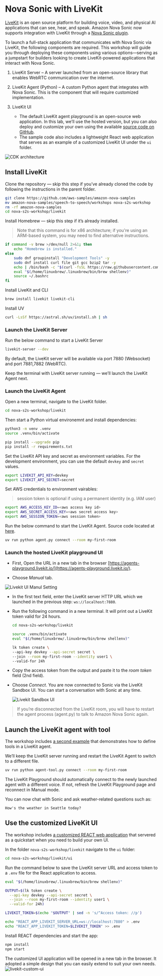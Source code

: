 # Nova Sonic with LiveKit

[LiveKit](https://livekit.io/?utm_source=aws&utm_medium=blog&utm_campaign=nova_sonic_plugin) is an open source platform for building voice, video, and physical AI applications that can see, hear, and speak. Amazon Nova Sonic now supports integration with LiveKit through a [Nova Sonic plugin](https://docs.livekit.io/agents/integrations/realtime/nova-sonic/?utm_source=aws&utm_medium=blog&utm_campaign=nova_sonic_plugin). 

To launch a full-stack application that communicates with Nova Sonic via LiveKit, the following components are required. This workshop will guide you through deploying these components using various options—serving as a jumpstart for builders looking to create LiveKit-powered applications that interact with Nova Sonic.

1. LiveKit Server – A server launched from an open-source library that enables WebRTC communication over the internet.

2. LiveKit Agent (Python) – A custom Python agent that integrates with Nova Sonic. This is the component that will require customized implementation.

3. LiveKit UI
    - The default LiveKit agent playground is an open-source web application. In this lab, we’ll use the hosted version, but you can also deploy and customize your own using the available [source code on GitHub](https://github.com/livekit/agents-playground/).
    - The sample code also includes a lightweight React web application that serves as an example of a customized LiveKit UI under the `ui` folder.


![CDK architecture](../static/sonic-livekit-architecture.png)

## Install LiveKit
Clone the repository — skip this step if you’ve already cloned the code by following the instructions in the parent folder.

```bash
git clone https://github.com/aws-samples/amazon-nova-samples
mv amazon-nova-samples/speech-to-speech/workshops nova-s2s-workshop
rm -rf amazon-nova-samples
cd nova-s2s-workshop/livekit
```

Install Homebrew — skip this step if it’s already installed. 
> Note that this command is for x86 architecture; if you're using an ARM-based system, you may need to find alternative instructions.
```bash
if command -v brew >/dev/null 2>&1; then
    echo "Homebrew is installed."
else
    sudo dnf groupinstall "Development Tools" -y
    sudo dnf install curl file git gcc bzip2 tar -y
    echo | /bin/bash -c "$(curl -fsSL https://raw.githubusercontent.com/Homebrew/install/HEAD/install.sh)"
    eval "$(/home/linuxbrew/.linuxbrew/bin/brew shellenv)"
    source ~/.bashrc
fi
```

Install LiveKit and CLI
```bash
brew install livekit livekit-cli
```

Install UV
```bash
curl -LsSf https://astral.sh/uv/install.sh | sh
```

### Launch the LiveKit Server
Run the below command to start a LiveKit Server
```bash
livekit-server --dev
```
By default, the LiveKit server will be available via port 7880 (Websocket) and port 7881,7882 (WebRTC).

Keep the terminal with LiveKit server running — we’ll launch the LiveKit Agent next.

### Launch the LiveKit Agent
Open a new terminal, navigate to the LiveKit folder. 

```bash
cd nova-s2s-workshop/livekit
```

Then start a Python virtual environemnt and install dependencies:
```bash
python3 -m venv .venv
source .venv/bin/activate

pip install --upgrade pip
pip install -r requirements.txt
```

Set the LiveKit API key and secret as environment variables. For the development environment, you can use the default `devkey` and `secret` values.

```bash
export LIVEKIT_API_KEY=devkey
export LIVEKIT_API_SECRET=secret
```

Set AWS credentials to environment vairables:
> session token is optional if using a permanent identity (e.g. IAM user)
```bash
export AWS_ACCESS_KEY_ID=<aws access key id>
export AWS_SECRET_ACCESS_KEY=<aws secret access key>
export AWS_SESSION_TOKEN=<aws session token>
```

Run the below command to start the LiveKit Agent. Source code located at [here](./agent.py).
```bash
uv run python agent.py connect --room my-first-room
```

### Launch the hosted LiveKit playground UI

- First, Open the URL in a new tab in the browser [https://agents-playground.livekit.io/](https://agents-playground.livekit.io/).

- Choose *Manual* tab.

![Livekit UI Manul Setting](../static/livekit-ui-manul-setting.png)

- In the first text field, enter the LiveKit server HTTP URL which we launched in the previous step: `ws://localhost:7880`.

- Run the following command in a new terminal. It will print out a LiveKit token valid for 24 hours.
    ```bash
    cd nova-s2s-workshop/livekit

    source .venv/bin/activate
    eval "$(/home/linuxbrew/.linuxbrew/bin/brew shellenv)"

    lk token create \
    --api-key devkey --api-secret secret \
    --join --room my-first-room --identity user1 \
    --valid-for 24h
    ```

- Copy the access token from the output and paste it to the *room token* field (2nd field).
- Choose *Connect*.
    You are now connected to Sonic via the LiveKit Sandbox UI. You can start a conversation with Sonic at any time.

    ![Livekit Sandbox UI](../static/livekit-sandbox-ui.png)

> If you’re disconnected from the LiveKit room, you will have to restart the agent process (agent.py) to talk to Amazon Nova Sonic again. 

## Launch the LiveKit agent with tool
The workshop includes [a second example](./agent-tool.py) that demonstrates how to define tools in a LiveKit agent.

We’ll keep the LiveKit server running and restart the LiveKit Agent to switch to a different file.

```bash
uv run python agent-tool.py connect --room my-first-room
```

The LiveKit Playground should automatically connect to the newly launched agent with a different voice. If not, refresh the LiveKit Playground page and reconnect in Manual mode.

You can now chat with Sonic and ask weather-related questions such as:
```
How's the weather in Seattle today?
```

## Use the customized LiveKit UI
The workshop includes [a customized REACT web application](./ui) that servered as a quickstart when you need to build your own UI.

In the folder `nova-s2s-workshop/livekit` navigate to the `ui` folder:
```bash
cd nova-s2s-workshop/livekit/ui
```

Run the command below to save the LiveKit server URL and access token to a `.env` file for the React application to access.
```bash
eval "$(/home/linuxbrew/.linuxbrew/bin/brew shellenv)"

OUTPUT=$(lk token create \
  --api-key devkey --api-secret secret \
  --join --room my-first-room --identity user1 \
  --valid-for 24h)

LIVEKIT_TOKEN=$(echo "$OUTPUT" | sed -n 's/^Access token: //p')

echo "REACT_APP_LIVEKIT_SERVER_URL=ws://localhost:7880" > .env
echo "REACT_APP_LIVEKIT_TOKEN=$LIVEKIT_TOKEN" >> .env
```

Install REACT dependencies and start the app:
```bash
npm install
npm start
``` 
The customized UI application will be opened in a new tab in the browser. It adopted a simple design that you can easily extend to suit your own needs.
![livekit-custom-ui](../static/livekit-custom-ui.png)
